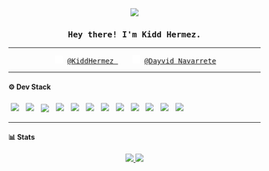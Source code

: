 <div align="center">
    <img width=200 src="https://avatars.githubusercontent.com/u/24762741">
</div>

<h3 align=center><samp> Hey there! I'm Kidd Hermez. </samp></h3>

---

<div  align="center" >
  <img width=15 src="./assets/Github.svg" hspace="5">
  <samp>
    <a href="https://github.com/kiddhermez"> @KiddHermez </a>
  </samp>
  <img hspace="10"/>
  <img width=15 src="./assets/LinkedIn.svg" hspace="5">
  <samp>
    <a href="https://www.linkedin.com/notifications/?filter=all"> @Dayvid Navarrete </a>
  </samp>
</div>

---

#### :gear: Dev Stack

<div>
  <img hspace="5" vspace="5" src="https://img.shields.io/badge/-git-5950DC?style=flat&logo=git&logoColor=E185E4"/>
  <img hspace="5" vspace="5" src="https://img.shields.io/badge/-zsh-5950DC?style=flat&logo=gnu-bash&logoColor=E185E4"/>
  <img hspace="5" vspace="2.5" src="https://img.shields.io/badge/-CSS-5950DC?style=flat&logo=css3&logoColor=E185E4"/>
  <img hspace="5" vspace="5" src="https://img.shields.io/badge/-Dart-5950DC?style=flat&logo=dart&logoColor=E185E4"/>
  <img hspace="5" vspace="5" src="https://img.shields.io/badge/-React-5950DC?style=flat&logo=react&logoColor=E185E4"/>
  <img hspace="5" vspace="5" src="https://img.shields.io/badge/-HTML5-5950DC?style=flat&logo=html5&logoColor=E185E4"/>
  <img hspace="5" vspace="5" src="https://img.shields.io/badge/-Next.js-5950DC?style=flat&logo=next.js&logoColor=E185E4"/>
  <img hspace="5" vspace="5" src="https://img.shields.io/badge/-TailWind-5950DC?style=flat&logo=tailwind-css&logoColor=E185E4"/>
  <img hspace="5" vspace="5" src="https://img.shields.io/badge/-JavaScript-5950DC?style=flat&logo=javascript&logoColor=E185E4"/>
  <img hspace="5" vspace="5" src="https://img.shields.io/badge/-TypeScript-5950DC?style=flat&logo=typescript&logoColor=E185E4"/>
  <img hspace="5" vspace="5" src="https://img.shields.io/badge/-Arch%20Linux-5950DC?style=flat&logo=arch-linux&logoColor=E185E4"/>
  <img hspace="5" vspace="5" src="https://img.shields.io/badge/-Visual%20Studio%20Code-5950DC?style=flat&logo=visual-studio-code&logoColor=E185E4"/>
</div>

---

#### :bar_chart: Stats

<div align="center">
  <a href="https://github.com/kiddhermez">
    <img height="180em" src="https://github-readme-stats.vercel.app/api?username=kiddhermez&theme=buefy&show_icons=true" />
    <img height="180em" src="https://github-readme-stats.vercel.app/api/top-langs/?username=kiddhermez&theme=buefy&layout=compact" />
  </a>
</div>

